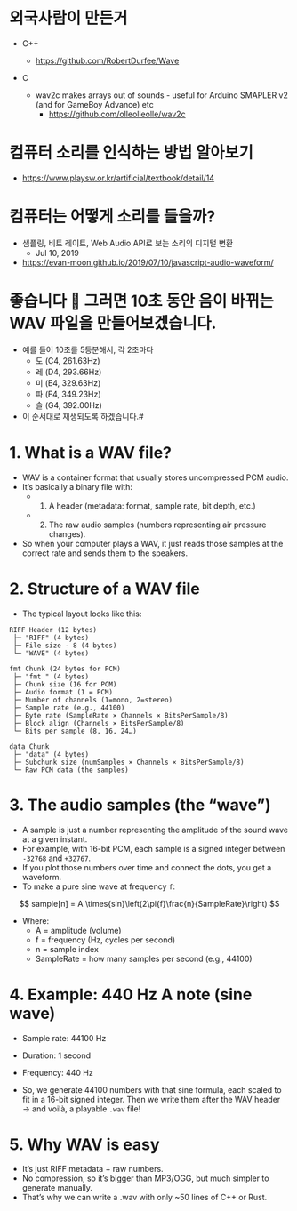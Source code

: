 # 외국사람이 만든거
- C++
  - https://github.com/RobertDurfee/Wave

- C
  - wav2c makes arrays out of sounds - useful for Arduino SMAPLER v2 (and for GameBoy Advance) etc
    -  https://github.com/olleolleolle/wav2c

# 컴퓨터 소리를 인식하는 방법 알아보기
- https://www.playsw.or.kr/artificial/textbook/detail/14

# 컴퓨터는 어떻게 소리를 들을까?
- 샘플링, 비트 레이트, Web Audio API로 보는 소리의 디지털 변환
  - Jul 10, 2019
- https://evan-moon.github.io/2019/07/10/javascript-audio-waveform/

# 좋습니다 🎵 그러면 10초 동안 음이 바뀌는 WAV 파일을 만들어보겠습니다.

- 예를 들어 10초를 5등분해서, 각 2초마다
  - 도 (C4, 261.63Hz)
  - 레 (D4, 293.66Hz)
  - 미 (E4, 329.63Hz)
  - 파 (F4, 349.23Hz)
  - 솔 (G4, 392.00Hz)
- 이 순서대로 재생되도록 하겠습니다.# 

# 1. What is a WAV file?

- WAV is a container format that usually stores uncompressed PCM audio.
- It’s basically a binary file with:
  - 1.  A header (metadata: format, sample rate, bit depth, etc.)
  - 2. The raw audio samples (numbers representing air pressure changes).
- So when your computer plays a WAV, it just reads those samples at the correct rate and sends them to the speakers.

# 2. Structure of a WAV file

- The typical layout looks like this:

```
RIFF Header (12 bytes)
 ├─ "RIFF" (4 bytes)
 ├─ File size - 8 (4 bytes)
 └─ "WAVE" (4 bytes)

fmt Chunk (24 bytes for PCM)
 ├─ "fmt " (4 bytes)
 ├─ Chunk size (16 for PCM)
 ├─ Audio format (1 = PCM)
 ├─ Number of channels (1=mono, 2=stereo)
 ├─ Sample rate (e.g., 44100)
 ├─ Byte rate (SampleRate × Channels × BitsPerSample/8)
 ├─ Block align (Channels × BitsPerSample/8)
 └─ Bits per sample (8, 16, 24…)

data Chunk
 ├─ "data" (4 bytes)
 ├─ Subchunk size (numSamples × Channels × BitsPerSample/8)
 └─ Raw PCM data (the samples)
```

# 3. The audio samples (the “wave”)

- A sample is just a number representing the amplitude of the sound wave at a given instant.
- For example, with 16-bit PCM, each sample is a signed integer between `-32768` and `+32767`.
- If you plot those numbers over time and connect the dots, you get a waveform.
- To make a pure sine wave at frequency `f`:


$$ sample[n] = A \times{sin}\left(2\pi{f}\frac{n}{SampleRate}\right) $$

- Where:
  - A = amplitude (volume)
  - f = frequency (Hz, cycles per second)
  - n = sample index
  - SampleRate = how many samples per second (e.g., 44100)


# 4. Example: 440 Hz A note (sine wave)
- Sample rate: 44100 Hz
- Duration: 1 second
- Frequency: 440 Hz

- So, we generate 44100 numbers with that sine formula, each scaled to fit in a 16-bit signed integer.
Then we write them after the WAV header → and voilà, a playable `.wav` file!

# 5. Why WAV is easy
- It’s just RIFF metadata + raw numbers.
- No compression, so it’s bigger than MP3/OGG, but much simpler to generate manually.
- That’s why we can write a .wav with only ~50 lines of C++ or Rust.
